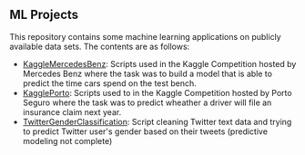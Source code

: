 ## ML Projects

This repository contains some machine learning applications on publicly available data sets.
The contents are as follows:
- [KaggleMercedesBenz](https://github.com/imarevic/ml_projects/tree/master/KaggleMercedsBenz): Scripts used in the Kaggle Competition hosted by Mercedes Benz where the task was to build a model that is able to predict the time cars spend on the test bench.
- [KagglePorto](https://github.com/imarevic/ml_projects/tree/master/KagglePorto): Scripts used to in the Kaggle Competition hosted by Porto Seguro where the task was to predict wheather a driver will file an insurance claim next year.
- [TwitterGenderClassification](https://github.com/imarevic/ml_projects/tree/master/TwitterGenderClassification): Script cleaning Twitter text data and trying to predict Twitter user's gender based on their tweets (predictive modeling not complete)  
